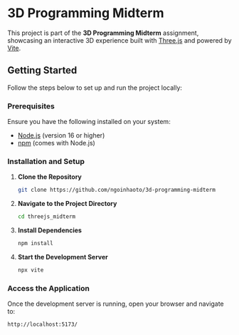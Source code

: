 # 3D Programming Midterm

This project is part of the **3D Programming Midterm** assignment, showcasing an interactive 3D experience built with [Three.js](https://threejs.org/) and powered by [Vite](https://vitejs.dev/).

## Getting Started

Follow the steps below to set up and run the project locally:

### Prerequisites
Ensure you have the following installed on your system:
- [Node.js](https://nodejs.org/) (version 16 or higher)
- [npm](https://www.npmjs.com/) (comes with Node.js)

### Installation and Setup

1. **Clone the Repository**
   ```bash
   git clone https://github.com/ngoinhaoto/3d-programming-midterm
   ```

2. **Navigate to the Project Directory**
   ```bash
   cd threejs_midterm
   ```

3. **Install Dependencies**
   ```bash
   npm install
   ```

4. **Start the Development Server**
   ```bash
   npx vite
   ```

### Access the Application
Once the development server is running, open your browser and navigate to:

```
http://localhost:5173/
```
